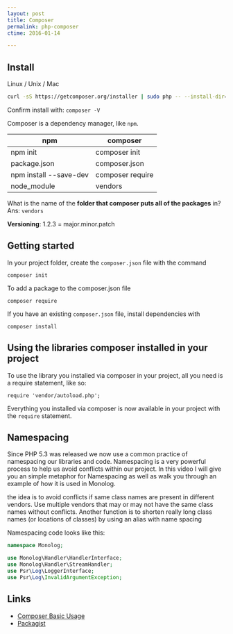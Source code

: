 ```yaml
---
layout: post
title: Composer
permalink: php-composer
ctime: 2016-01-14

---
```


Install
---
Linux / Unix / Mac

```bash
curl -sS https://getcomposer.org/installer | sudo php -- --install-dir=/usr/local/bin --filename=composer
```

Confirm install with: `composer -V`

Composer is a dependency manager, like `npm`.

| npm | composer |
|-------|-------------|
| npm init | composer init |
| package.json | composer.json |
| npm install --save-dev | composer require |
| node_module | vendors |

What is the name of the **folder that composer puts all of the packages** in? Ans: `vendors`

**Versioning**: 1.2.3 = major.minor.patch

Getting started
---
In your project folder, create the `composer.json` file with the command

    composer init

To add a package to the composer.json file

    composer require
If you have an existing `composer.json` file, install dependencies with

    composer install


Using the libraries composer installed in your project
---
To use the library you installed via composer in your project, all you need is a require statement, like so:

    require 'vendor/autoload.php';

Everything you installed via composer is now available in your project with the `require` statement.


Namespacing
---

Since PHP 5.3 was released we now use a common practice of namespacing our libraries and code. Namespacing is a very powerful process to help us avoid conflicts within our project. In this video I will give you an simple metaphor for Namespacing as well as walk you through an example of how it is used in Monolog.

the idea is to avoid conflicts if same class names are present in different vendors. 
Use multiple vendors that may or may not have the same class names without conflicts.
Another function is to shorten really long class names (or locations of classes) by using an alias with name spacing

Namespacing code looks like this:

```php
namespace Monolog;

use Monolog\Handler\HandlerInterface;
use Monolog\Handler\StreamHandler;
use Psr\Log\LoggerInterface;
use Psr\Log\InvalidArgumentException;
```

Links
---
- [Composer Basic Usage](http://getcomposer.org/doc/01-basic-usage.md#basic-usage)
- [Packagist](https://packagist.org/packages/)